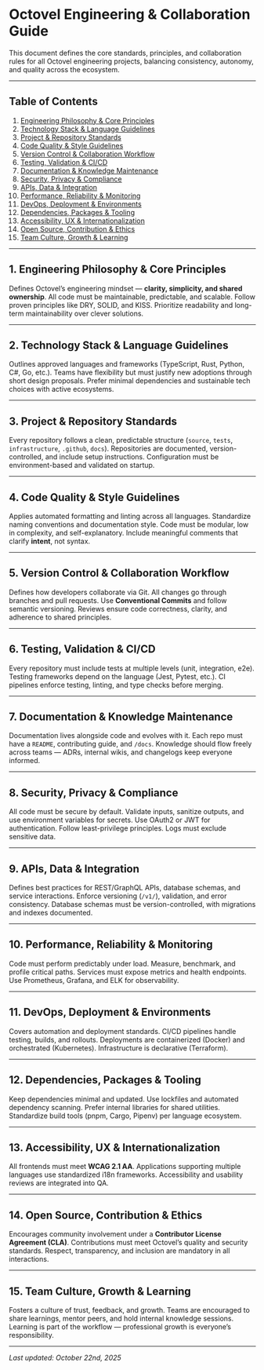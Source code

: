 # Octovel Engineering & Collaboration Guide

This document defines the core standards, principles, and collaboration rules for all Octovel engineering projects, balancing consistency, autonomy, and quality across the ecosystem.

---

## Table of Contents

1. [Engineering Philosophy & Core Principles](#1-engineering-philosophy--core-principles)
2. [Technology Stack & Language Guidelines](#2-technology-stack--language-guidelines)
3. [Project & Repository Standards](#3-project--repository-standards)
4. [Code Quality & Style Guidelines](#4-code-quality--style-guidelines)
5. [Version Control & Collaboration Workflow](#5-version-control--collaboration-workflow)
6. [Testing, Validation & CI/CD](#6-testing-validation--cicd)
7. [Documentation & Knowledge Maintenance](#7-documentation--knowledge-maintenance)
8. [Security, Privacy & Compliance](#8-security-privacy--compliance)
9. [APIs, Data & Integration](#9-apis-data--integration)
10. [Performance, Reliability & Monitoring](#10-performance-reliability--monitoring)
11. [DevOps, Deployment & Environments](#11-devops-deployment--environments)
12. [Dependencies, Packages & Tooling](#12-dependencies-packages--tooling)
13. [Accessibility, UX & Internationalization](#13-accessibility-ux--internationalization)
14. [Open Source, Contribution & Ethics](#14-open-source-contribution--ethics)
15. [Team Culture, Growth & Learning](#15-team-culture-growth--learning)

---

## 1. Engineering Philosophy & Core Principles

Defines Octovel’s engineering mindset — **clarity, simplicity, and shared ownership**. All code must be maintainable, predictable, and scalable. Follow proven principles like DRY, SOLID, and KISS. Prioritize readability and long-term maintainability over clever solutions.

---

## 2. Technology Stack & Language Guidelines

Outlines approved languages and frameworks (TypeScript, Rust, Python, C#, Go, etc.). Teams have flexibility but must justify new adoptions through short design proposals. Prefer minimal dependencies and sustainable tech choices with active ecosystems.

---

## 3. Project & Repository Standards

Every repository follows a clean, predictable structure (`source`, `tests`, `infrastructure`, `.github`, `docs`). Repositories are documented, version-controlled, and include setup instructions. Configuration must be environment-based and validated on startup.

---

## 4. Code Quality & Style Guidelines

Applies automated formatting and linting across all languages. Standardize naming conventions and documentation style. Code must be modular, low in complexity, and self-explanatory. Include meaningful comments that clarify **intent**, not syntax.

---

## 5. Version Control & Collaboration Workflow

Defines how developers collaborate via Git. All changes go through branches and pull requests. Use **Conventional Commits** and follow semantic versioning. Reviews ensure code correctness, clarity, and adherence to shared principles.

---

## 6. Testing, Validation & CI/CD

Every repository must include tests at multiple levels (unit, integration, e2e). Testing frameworks depend on the language (Jest, Pytest, etc.). CI pipelines enforce testing, linting, and type checks before merging.

---

## 7. Documentation & Knowledge Maintenance

Documentation lives alongside code and evolves with it. Each repo must have a `README`, contributing guide, and `/docs`. Knowledge should flow freely across teams — ADRs, internal wikis, and changelogs keep everyone informed.

---

## 8. Security, Privacy & Compliance

All code must be secure by default. Validate inputs, sanitize outputs, and use environment variables for secrets. Use OAuth2 or JWT for authentication. Follow least-privilege principles. Logs must exclude sensitive data.

---

## 9. APIs, Data & Integration

Defines best practices for REST/GraphQL APIs, database schemas, and service interactions. Enforce versioning (`/v1/`), validation, and error consistency. Database schemas must be version-controlled, with migrations and indexes documented.

---

## 10. Performance, Reliability & Monitoring

Code must perform predictably under load. Measure, benchmark, and profile critical paths. Services must expose metrics and health endpoints. Use Prometheus, Grafana, and ELK for observability.

---

## 11. DevOps, Deployment & Environments

Covers automation and deployment standards. CI/CD pipelines handle testing, builds, and rollouts. Deployments are containerized (Docker) and orchestrated (Kubernetes). Infrastructure is declarative (Terraform).

---

## 12. Dependencies, Packages & Tooling

Keep dependencies minimal and updated. Use lockfiles and automated dependency scanning. Prefer internal libraries for shared utilities. Standardize build tools (pnpm, Cargo, Pipenv) per language ecosystem.

---

## 13. Accessibility, UX & Internationalization

All frontends must meet **WCAG 2.1 AA**. Applications supporting multiple languages use standardized i18n frameworks. Accessibility and usability reviews are integrated into QA.

---

## 14. Open Source, Contribution & Ethics

Encourages community involvement under a **Contributor License Agreement (CLA)**. Contributions must meet Octovel’s quality and security standards. Respect, transparency, and inclusion are mandatory in all interactions.

---

## 15. Team Culture, Growth & Learning

Fosters a culture of trust, feedback, and growth. Teams are encouraged to share learnings, mentor peers, and hold internal knowledge sessions. Learning is part of the workflow — professional growth is everyone’s responsibility.

---

*Last updated: October 22nd, 2025*
